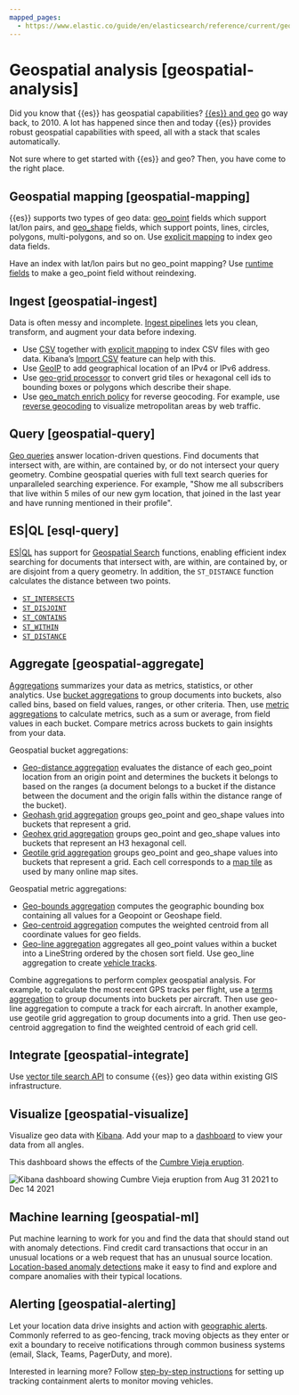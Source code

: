 ```yaml
---
mapped_pages:
  - https://www.elastic.co/guide/en/elasticsearch/reference/current/geospatial-analysis.html
---
```


# Geospatial analysis [geospatial-analysis]

Did you know that {{es}} has geospatial capabilities? [{{es}} and geo](https://www.elastic.co/blog/geo-location-and-search) go way back, to 2010. A lot has happened since then and today {{es}} provides robust geospatial capabilities with speed, all with a stack that scales automatically.

Not sure where to get started with {{es}} and geo? Then, you have come to the right place.


## Geospatial mapping [geospatial-mapping]

{{es}} supports two types of geo data: [geo_point](https://www.elastic.co/guide/en/elasticsearch/reference/current/geo-point.html) fields which support lat/lon pairs, and [geo_shape](https://www.elastic.co/guide/en/elasticsearch/reference/current/geo-shape.html) fields, which support points, lines, circles, polygons, multi-polygons, and so on. Use [explicit mapping](../manage-data/data-store/mapping/explicit-mapping.md) to index geo data fields.

Have an index with lat/lon pairs but no geo_point mapping? Use [runtime fields](../manage-data/data-store/mapping/map-runtime-field.md) to make a geo_point field without reindexing.


## Ingest [geospatial-ingest]

Data is often messy and incomplete. [Ingest pipelines](../manage-data/ingest/transform-enrich/ingest-pipelines.md) lets you clean, transform, and augment your data before indexing.

* Use [CSV](https://www.elastic.co/guide/en/elasticsearch/reference/current/csv-processor.html) together with [explicit mapping](../manage-data/data-store/mapping/explicit-mapping.md) to index CSV files with geo data. Kibana’s [Import CSV](visualize/maps/import-geospatial-data.md) feature can help with this.
* Use [GeoIP](https://www.elastic.co/guide/en/elasticsearch/reference/current/geoip-processor.html) to add geographical location of an IPv4 or IPv6 address.
* Use [geo-grid processor](https://www.elastic.co/guide/en/elasticsearch/reference/current/ingest-geo-grid-processor.html) to convert grid tiles or hexagonal cell ids to bounding boxes or polygons which describe their shape.
* Use [geo_match enrich policy](../manage-data/ingest/transform-enrich/example-enrich-data-based-on-geolocation.md) for reverse geocoding. For example, use [reverse geocoding](visualize/maps/reverse-geocoding-tutorial.md) to visualize metropolitan areas by web traffic.


## Query [geospatial-query]

[Geo queries](https://www.elastic.co/guide/en/elasticsearch/reference/current/geo-queries.html) answer location-driven questions. Find documents that intersect with, are within, are contained by, or do not intersect your query geometry. Combine geospatial queries with full text search queries for unparalleled searching experience. For example, "Show me all subscribers that live within 5 miles of our new gym location, that joined in the last year and have running mentioned in their profile".


## ES|QL [esql-query]

[ES|QL](query-filter/languages/esorql.md) has support for [Geospatial Search](https://www.elastic.co/guide/en/elasticsearch/reference/current/esql-functions-operators.html#esql-spatial-functions) functions, enabling efficient index searching for documents that intersect with, are within, are contained by, or are disjoint from a query geometry. In addition, the `ST_DISTANCE` function calculates the distance between two points.

* [`ST_INTERSECTS`](https://www.elastic.co/guide/en/elasticsearch/reference/current/esql-functions-operators.html#esql-st_intersects)
* [`ST_DISJOINT`](https://www.elastic.co/guide/en/elasticsearch/reference/current/esql-functions-operators.html#esql-st_disjoint)
* [`ST_CONTAINS`](https://www.elastic.co/guide/en/elasticsearch/reference/current/esql-functions-operators.html#esql-st_contains)
* [`ST_WITHIN`](https://www.elastic.co/guide/en/elasticsearch/reference/current/esql-functions-operators.html#esql-st_within)
* [`ST_DISTANCE`](https://www.elastic.co/guide/en/elasticsearch/reference/current/esql-functions-operators.html#esql-st_distance)


## Aggregate [geospatial-aggregate]

[Aggregations](aggregations.md) summarizes your data as metrics, statistics, or other analytics. Use [bucket aggregations](https://www.elastic.co/guide/en/elasticsearch/reference/current/search-aggregations-bucket.html) to group documents into buckets, also called bins, based on field values, ranges, or other criteria. Then, use [metric aggregations](https://www.elastic.co/guide/en/elasticsearch/reference/current/search-aggregations-metrics.html) to calculate metrics, such as a sum or average, from field values in each bucket. Compare metrics across buckets to gain insights from your data.

Geospatial bucket aggregations:

* [Geo-distance aggregation](https://www.elastic.co/guide/en/elasticsearch/reference/current/search-aggregations-bucket-geodistance-aggregation.html) evaluates the distance of each geo_point location from an origin point and determines the buckets it belongs to based on the ranges (a document belongs to a bucket if the distance between the document and the origin falls within the distance range of the bucket).
* [Geohash grid aggregation](https://www.elastic.co/guide/en/elasticsearch/reference/current/search-aggregations-bucket-geohashgrid-aggregation.html) groups geo_point and geo_shape values into buckets that represent a grid.
* [Geohex grid aggregation](https://www.elastic.co/guide/en/elasticsearch/reference/current/search-aggregations-bucket-geohexgrid-aggregation.html) groups geo_point and geo_shape values into buckets that represent an H3 hexagonal cell.
* [Geotile grid aggregation](https://www.elastic.co/guide/en/elasticsearch/reference/current/search-aggregations-bucket-geotilegrid-aggregation.html) groups geo_point and geo_shape values into buckets that represent a grid. Each cell corresponds to a [map tile](https://en.wikipedia.org/wiki/Tiled_web_map) as used by many online map sites.

Geospatial metric aggregations:

* [Geo-bounds aggregation](https://www.elastic.co/guide/en/elasticsearch/reference/current/search-aggregations-metrics-geobounds-aggregation.html) computes the geographic bounding box containing all values for a Geopoint or Geoshape field.
* [Geo-centroid aggregation](https://www.elastic.co/guide/en/elasticsearch/reference/current/search-aggregations-metrics-geocentroid-aggregation.html) computes the weighted centroid from all coordinate values for geo fields.
* [Geo-line aggregation](https://www.elastic.co/guide/en/elasticsearch/reference/current/search-aggregations-metrics-geo-line.html) aggregates all geo_point values within a bucket into a LineString ordered by the chosen sort field. Use geo_line aggregation to create [vehicle tracks](visualize/maps/asset-tracking-tutorial.md).

Combine aggregations to perform complex geospatial analysis. For example, to calculate the most recent GPS tracks per flight, use a [terms aggregation](https://www.elastic.co/guide/en/elasticsearch/reference/current/search-aggregations-bucket-terms-aggregation.html) to group documents into buckets per aircraft. Then use geo-line aggregation to compute a track for each aircraft. In another example, use geotile grid aggregation to group documents into a grid. Then use geo-centroid aggregation to find the weighted centroid of each grid cell.


## Integrate [geospatial-integrate]

Use [vector tile search API](https://www.elastic.co/guide/en/elasticsearch/reference/current/search-vector-tile-api.html) to consume {{es}} geo data within existing GIS infrastructure.


## Visualize [geospatial-visualize]

Visualize geo data with [Kibana](visualize/maps.md). Add your map to a [dashboard](dashboards.md) to view your data from all angles.

This dashboard shows the effects of the [Cumbre Vieja eruption](https://www.elastic.co/blog/understanding-evolution-volcano-eruption-elastic-maps/).

![Kibana dashboard showing Cumbre Vieja eruption from Aug 31 2021 to Dec 14 2021](../images/elasticsearch-reference-cumbre_vieja_eruption_dashboard.png "")


## Machine learning [geospatial-ml]

Put machine learning to work for you and find the data that should stand out with anomaly detections. Find credit card transactions that occur in an unusual locations or a web request that has an unusual source location. [Location-based anomaly detections](machine-learning/anomaly-detection/geographic-anomalies.md) make it easy to find and explore and compare anomalies with their typical locations.


## Alerting [geospatial-alerting]

Let your location data drive insights and action with [geographic alerts](alerts/kibana/geo-alerting.md). Commonly referred to as geo-fencing, track moving objects as they enter or exit a boundary to receive notifications through common business systems (email, Slack, Teams, PagerDuty, and more).

Interested in learning more? Follow [step-by-step instructions](visualize/maps/asset-tracking-tutorial.md) for setting up tracking containment alerts to monitor moving vehicles.


